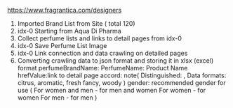 https://www.fragrantica.com/designers
1) Imported Brand List from Site ( total 120)
2) idx-0 Starting from Aqua Di Pharma
3) Collect perfume lists and links to detail pages from idx-0
4) idx-0 Save Perfume List Image
5) idx-0 Link connection and data crawling on detailed pages
6) Converting crawling data to json format and storing it in xlsx (excel) format
perfumeBrandName: PerfumeName: Product Name
hrefValue:link to detail page
accord: note(
Distinguished: ,
Data formats: citrus, aromatic, fresh fancy, woody
)
gender: recommended gender for use (
For women and men - for men and women
For women - for women
For men - for men
)
